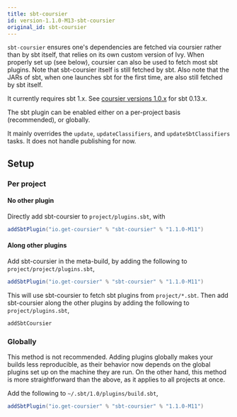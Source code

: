 ```yaml
---
title: sbt-coursier
id: version-1.1.0-M13-sbt-coursier
original_id: sbt-coursier
---
```


`sbt-coursier` ensures one's dependencies are fetched via coursier rather
than by sbt itself, that relies on its own custom version of Ivy. When
properly set up (see below), coursier can also be used to fetch most sbt plugins. Note that sbt-coursier itself is still fetched by sbt. Also note that the JARs of sbt, when one launches sbt for the first time, are also still fetched by sbt itself.

It currently requires sbt 1.x. See
[coursier versions 1.0.x](https://github.com/coursier/coursier/tree/series/1.0.x)
for sbt 0.13.x.

The sbt plugin can be enabled either on a per-project basis (recommended), or globally.

It mainly overrides the `update`, `updateClassifiers`, and `updateSbtClassifiers` tasks. It does
not handle publishing for now.

## Setup

### Per project

#### No other plugin

Directly add sbt-coursier to `project/plugins.sbt`, with

```scala
addSbtPlugin("io.get-coursier" % "sbt-coursier" % "1.1.0-M11")
```

#### Along other plugins

Add sbt-coursier in the meta-build, by adding the following to `project/project/plugins.sbt`,

```scala
addSbtPlugin("io.get-coursier" % "sbt-coursier" % "1.1.0-M11")
```

This will use sbt-coursier to fetch sbt plugins from `project/*.sbt`. Then add sbt-coursier along the other
plugins by adding the following to `project/plugins.sbt`,

```scala
addSbtCoursier
```

### Globally

This method is not recommended. Adding plugins globally makes your builds less reproducible, as their
behavior now depends on the global plugins set up on the machine they are run. On the other hand, this
method is more straightforward than the above, as it applies to all projects at once.

Add the following to `~/.sbt/1.0/plugins/build.sbt`,

```scala
addSbtPlugin("io.get-coursier" % "sbt-coursier" % "1.1.0-M11")
```


